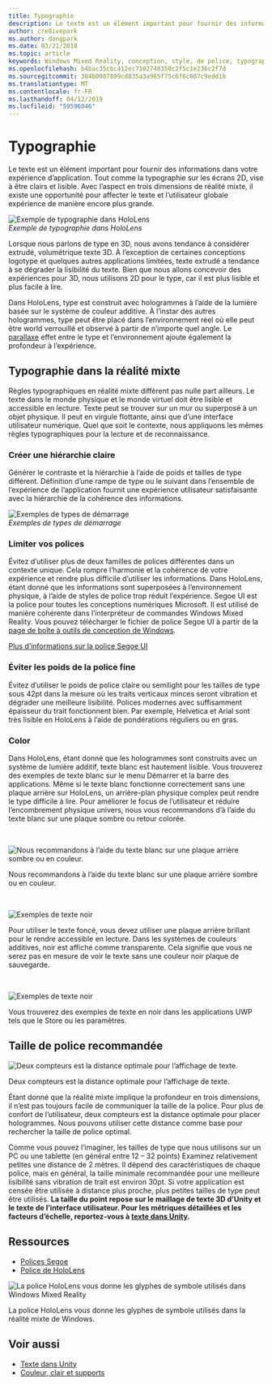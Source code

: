 ```yaml
---
title: Typographie
description: Le texte est un élément important pour fournir des informations dans votre expérience d’application.
author: cre8ivepark
ms.author: dongpark
ms.date: 03/21/2018
ms.topic: article
keywords: Windows Mixed Reality, conception, style, de police, typographie, l’interface utilisateur, l’expérience utilisateur
ms.openlocfilehash: b4bac35cbc412ec7102748350c2f5c1e236c2f7d
ms.sourcegitcommit: 384b0087899cd835a3a965f75c6f6c607c9edd1b
ms.translationtype: MT
ms.contentlocale: fr-FR
ms.lasthandoff: 04/12/2019
ms.locfileid: "59596046"
---
```

# <a name="typography"></a>Typographie

Le texte est un élément important pour fournir des informations dans votre expérience d’application. Tout comme la typographie sur les écrans 2D, vise à être clairs et lisible. Avec l’aspect en trois dimensions de réalité mixte, il existe une opportunité pour affecter le texte et l’utilisateur globale expérience de manière encore plus grande.

![Exemple de typographie dans HoloLens](images/640px-typography-hero2.jpg)<br>
*Exemple de typographie dans HoloLens*

Lorsque nous parlons de type en 3D, nous avons tendance à considérer extrudé, volumétrique texte 3D. À l’exception de certaines conceptions logotype et quelques autres applications limitées, texte extrudé a tendance à se dégrader la lisibilité du texte. Bien que nous allons concevoir des expériences pour 3D, nous utilisons 2D pour le type, car il est plus lisible et plus facile à lire.

Dans HoloLens, type est construit avec hologrammes à l’aide de la lumière basée sur le système de couleur additive. À l’instar des autres hologrammes, type peut être placé dans l’environnement réel où elle peut être world verrouillé et observé à partir de n’importe quel angle. Le [parallaxe](https://en.wikipedia.org/wiki/Parallax) effet entre le type et l’environnement ajoute également la profondeur à l’expérience.

## <a name="typography-in-mixed-reality"></a>Typographie dans la réalité mixte

Règles typographiques en réalité mixte diffèrent pas nulle part ailleurs. Le texte dans le monde physique et le monde virtuel doit être lisible et accessible en lecture. Texte peut se trouver sur un mur ou superposé à un objet physique. Il peut en virgule flottante, ainsi que d’une interface utilisateur numérique. Quel que soit le contexte, nous appliquons les mêmes règles typographiques pour la lecture et de reconnaissance.

### <a name="create-clear-hierarchy"></a>Créer une hiérarchie claire

Générer le contraste et la hiérarchie à l’aide de poids et tailles de type différent. Définition d’une rampe de type ou le suivant dans l’ensemble de l’expérience de l’application fournit une expérience utilisateur satisfaisante avec la hiérarchie de la cohérence des informations.

![Exemples de types de démarrage](images/typography-ramp-1000px.jpg)<br>
*Exemples de types de démarrage*

### <a name="limit-your-fonts"></a>Limiter vos polices

Évitez d’utiliser plus de deux familles de polices différentes dans un contexte unique. Cela rompre l’harmonie et la cohérence de votre expérience et rendre plus difficile d’utiliser les informations. Dans HoloLens, étant donné que les informations sont superposées à l’environnement physique, à l’aide de styles de police trop réduit l’expérience. Segoe UI est la police pour toutes les conceptions numériques Microsoft. Il est utilisé de manière cohérente dans l’interpréteur de commandes Windows Mixed Reality. Vous pouvez télécharger le fichier de police Segoe UI à partir de la [page de boîte à outils de conception de Windows](https://docs.microsoft.com/windows/uwp/design-downloads/).

[Plus d’informations sur la police Segoe UI](https://docs.microsoft.com/windows/uwp/design/style/typography)

### <a name="avoid-thin-font-weights"></a>Éviter les poids de la police fine

Évitez d’utiliser le poids de police claire ou semilight pour les tailles de type sous 42pt dans la mesure où les traits verticaux minces seront vibration et dégrader une meilleure lisibilité. Polices modernes avec suffisamment épaisseur du trait fonctionnent bien. Par exemple, Helvetica et Arial sont très lisible en HoloLens à l’aide de pondérations réguliers ou en gras.

### <a name="color"></a>Color

Dans HoloLens, étant donné que les hologrammes sont construits avec un système de lumière additif, texte blanc est hautement lisible. Vous trouverez des exemples de texte blanc sur le menu Démarrer et la barre des applications. Même si le texte blanc fonctionne correctement sans une plaque arrière sur HoloLens, un arrière-plan physique complex peut rendre le type difficile à lire. Pour améliorer le focus de l’utilisateur et réduire l’encombrement physique univers, nous vous recommandons d’à l’aide du texte blanc sur une plaque sombre ou retour colorée.

<br>


![Nous recommandons à l’aide du texte blanc sur une plaque arrière sombre ou en couleur.](images/typography-whiteonblack2-1000px.jpg)

Nous recommandons à l’aide du texte blanc sur une plaque arrière sombre ou en couleur.

<br>


![Exemples de texte noir](images/640px-typography-textcolors.jpg)

Pour utiliser le texte foncé, vous devez utiliser une plaque arrière brillant pour le rendre accessible en lecture. Dans les systèmes de couleurs additives, noir est affiché comme transparente. Cela signifie que vous ne serez pas en mesure de voir le texte sans une couleur noir plaque de sauvegarde.

<br>


![Exemples de texte noir](images/640px-typography-blackonwhite.jpg)

Vous trouverez des exemples de texte en noir dans les applications UWP tels que le Store ou les paramètres.

## <a name="recommended-font-size"></a>Taille de police recommandée

![Deux compteurs est la distance optimale pour l’affichage de texte.](images/typography-distance-1000px.jpg)

Deux compteurs est la distance optimale pour l’affichage de texte.

Étant donné que la réalité mixte implique la profondeur en trois dimensions, il n’est pas toujours facile de communiquer la taille de la police. Pour plus de confort de l’utilisateur, deux compteurs est la distance optimale pour placer hologrammes. Nous pouvons utiliser cette distance comme base pour rechercher la taille de police optimal.

Comme vous pouvez l’imaginer, les tailles de type que nous utilisons sur un PC ou une tablette (en général entre 12 – 32 points) Examinez relativement petites une distance de 2 mètres. Il dépend des caractéristiques de chaque police, mais en général, la taille minimale recommandée pour une meilleure lisibilité sans vibration de trait est environ 30pt. Si votre application est censée être utilisée à distance plus proche, plus petites tailles de type peut être utilisés. **La taille du point repose sur le maillage de texte 3D d’Unity et le texte de l’interface utilisateur. Pour les métriques détaillées et les facteurs d’échelle, reportez-vous à [texte dans Unity](text-in-unity.md).**

## <a name="resources"></a>Ressources
* [Polices Segoe](http://download.microsoft.com/download/1/B/C/1BCF071A-78EE-4968-ACBE-15461C274B61/Segoe%20fonts%20v1705.zip)
* [Police de HoloLens](http://download.microsoft.com/download/3/8/D/38D659E2-4B9C-413A-B2E7-1956181DC427/Hololens%20font.zip)

![La police HoloLens vous donne les glyphes de symbole utilisés dans Windows Mixed Reality](images/300px-hololensmdl2symbols.jpg)

La police HoloLens vous donne les glyphes de symbole utilisés dans la réalité mixte de Windows.

## <a name="see-also"></a>Voir aussi
* [Texte dans Unity](http://holodocsfuture/index.php?title=Text_in_Unity&action=edit&redlink=1)
* [Couleur, clair et supports](color,-light-and-materials.md)
